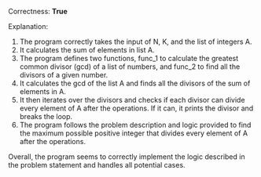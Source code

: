 Correctness: **True**

Explanation: 
1. The program correctly takes the input of N, K, and the list of integers A.
2. It calculates the sum of elements in list A.
3. The program defines two functions, func_1 to calculate the greatest common divisor (gcd) of a list of numbers, and func_2 to find all the divisors of a given number.
4. It calculates the gcd of the list A and finds all the divisors of the sum of elements in A.
5. It then iterates over the divisors and checks if each divisor can divide every element of A after the operations. If it can, it prints the divisor and breaks the loop.
6. The program follows the problem description and logic provided to find the maximum possible positive integer that divides every element of A after the operations.

Overall, the program seems to correctly implement the logic described in the problem statement and handles all potential cases.